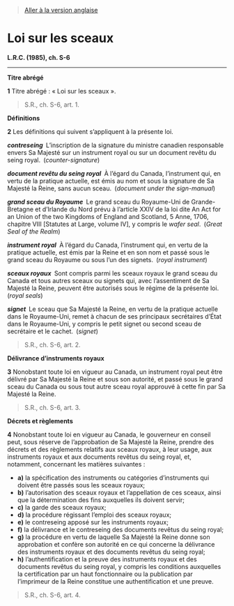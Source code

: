 > [Aller à la version anglaise](/en/Acts/Revised%20Statutes%20of%20Canada/S/S-6.md)

# Loi sur les sceaux

**L.R.C. (1985), ch. S-6**


----------



**Titre abrégé**

**1** Titre abrégé : « Loi sur les sceaux ».
> S.R., ch. S-6, art. 1.





**Définitions**

**2** Les définitions qui suivent s’appliquent à la présente loi.

***contreseing*** L’inscription de la signature du ministre canadien responsable envers Sa Majesté sur un instrument royal ou sur un document revêtu du seing royal. (*counter-signature*)

***document revêtu du seing royal*** À l’égard du Canada, l’instrument qui, en vertu de la pratique actuelle, est émis au nom et sous la signature de Sa Majesté la Reine, sans aucun sceau. (*document under the sign-manual*)

***grand sceau du Royaume*** Le grand sceau du Royaume-Uni de Grande-Bretagne et d’Irlande du Nord prévu à l’article XXIV de la loi dite An Act for an Union of the two Kingdoms of England and Scotland, 5 Anne, 1706, chapitre VIII [Statutes at Large, volume IV], y compris le *wafer seal*. (*Great Seal of the Realm*)

***instrument royal*** À l’égard du Canada, l’instrument qui, en vertu de la pratique actuelle, est émis par la Reine et en son nom et passé sous le grand sceau du Royaume ou sous l’un des signets. (*royal instrument*)

***sceaux royaux*** Sont compris parmi les sceaux royaux le grand sceau du Canada et tous autres sceaux ou signets qui, avec l’assentiment de Sa Majesté la Reine, peuvent être autorisés sous le régime de la présente loi. (*royal seals*)

***signet*** Le sceau que Sa Majesté la Reine, en vertu de la pratique actuelle dans le Royaume-Uni, remet à chacun de ses principaux secrétaires d’État dans le Royaume-Uni, y compris le petit signet ou second sceau de secrétaire et le cachet. (*signet*)
> S.R., ch. S-6, art. 2.





**Délivrance d’instruments royaux**

**3** Nonobstant toute loi en vigueur au Canada, un instrument royal peut être délivré par Sa Majesté la Reine et sous son autorité, et passé sous le grand sceau du Canada ou sous tout autre sceau royal approuvé à cette fin par Sa Majesté la Reine.
> S.R., ch. S-6, art. 3.





**Décrets et règlements**

**4** Nonobstant toute loi en vigueur au Canada, le gouverneur en conseil peut, sous réserve de l’approbation de Sa Majesté la Reine, prendre des décrets et des règlements relatifs aux sceaux royaux, à leur usage, aux instruments royaux et aux documents revêtus du seing royal, et, notamment, concernant les matières suivantes :
- **a)** la spécification des instruments ou catégories d’instruments qui doivent être passés sous les sceaux royaux;
- **b)** l’autorisation des sceaux royaux et l’appellation de ces sceaux, ainsi que la détermination des fins auxquelles ils doivent servir;
- **c)** la garde des sceaux royaux;
- **d)** la procédure régissant l’emploi des sceaux royaux;
- **e)** le contreseing apposé sur les instruments royaux;
- **f)** la délivrance et le contreseing des documents revêtus du seing royal;
- **g)** la procédure en vertu de laquelle Sa Majesté la Reine donne son approbation et confère son autorité en ce qui concerne la délivrance des instruments royaux et des documents revêtus du seing royal;
- **h)** l’authentification et la preuve des instruments royaux et des documents revêtus du seing royal, y compris les conditions auxquelles la certification par un haut fonctionnaire ou la publication par l’imprimeur de la Reine constitue une authentification et une preuve.
> S.R., ch. S-6, art. 4.




